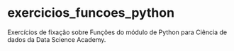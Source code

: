 # exercicios_funcoes_python

Exercícios de fixação sobre Funções do módulo de Python para Ciência de dados da Data Science Academy.
